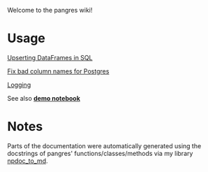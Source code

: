 Welcome to the pangres wiki!

# Usage

[Upserting DataFrames in SQL](https://github.com/ThibTrip/pangres/wiki/Upsert)

[Fix bad column names for Postgres](https://github.com/ThibTrip/pangres/wiki/Fix-bad-column-names-postgres)

[Logging](https://github.com/ThibTrip/pangres/wiki/Logging)

See also [**demo notebook**](https://github.com/ThibTrip/pangres/blob/master/demos/pangres_demo.ipynb)

# Notes

Parts of the documentation were automatically generated using the docstrings of pangres' functions/classes/methods via my library [npdoc_to_md](https://github.com/ThibTrip/npdoc_to_md).
